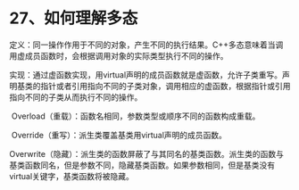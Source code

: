 # 27、如何理解多态

​    定义：同一操作作用于不同的对象，产生不同的执行结果。C++多态意味着当调用虚成员函数时，会根据调用对象的实际类型执行不同的操作。

​    实现：通过虚函数实现，用virtual声明的成员函数就是虚函数，允许子类重写。声明基类的指针或者引用指向不同的子类对象，调用相应的虚函数，根据指针或引用指向不同的子类从而执行不同的操作。

​    Overload（重载）：函数名相同，参数类型或顺序不同的函数构成重载。

​    Override（重写）：派生类覆盖基类用virtual声明的成员函数。

​    Overwrite（隐藏）：派生类的函数屏蔽了与其同名的基类函数。派生类的函数与基类函数同名，但是参数不同，隐藏基类函数。如果参数相同，但是基类没有virtual关键字，基类函数将被隐藏。 
